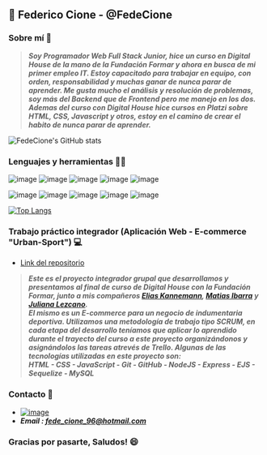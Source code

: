 ## :wave: Federico Cione - @FedeCione

### Sobre mí :page_with_curl:
>***Soy Programador Web Full Stack Junior, hice un curso en Digital House de la mano de la Fundación Formar y ahora en busca de mi
>primer empleo IT. Estoy capacitado para trabajar en equipo, con orden, responsabilidad y muchas ganar de nunca parar de aprender.
>Me gusta mucho el análisis y resolución de problemas, soy más del Backend que de Frontend pero me manejo en los dos.
>Ademas del curso con Digital House hice cursos en Platzi sobre HTML, CSS, Javascript y otros, estoy en el camino de crear el habito de nunca parar de aprender.***

![FedeCione's GitHub stats](https://github-readme-stats.vercel.app/api?username=FedeCione&show_icons=true&theme=tokyonight&locale=es)

### Lenguajes y herramientas :technologist:
![image](https://img.shields.io/badge/Visual_Studio_Code-0078D4?style=for-the-badge&logo=visual%20studio%20code&logoColor=white)
![image](https://img.shields.io/badge/HTML5-E34F26?style=for-the-badge&logo=html5&logoColor=white)
![image](https://img.shields.io/badge/CSS3-1572B6?style=for-the-badge&logo=css3&logoColor=white)
![image](https://img.shields.io/badge/JavaScript-323330?style=for-the-badge&logo=javascript&logoColor=F7DF1E)
![image](https://img.shields.io/badge/Node.js-339933?style=for-the-badge&logo=nodedotjs&logoColor=white)  

![image](https://img.shields.io/badge/Express.js-000000?style=for-the-badge&logo=express&logoColor=white)
![image](https://img.shields.io/badge/Sequelize-52B0E7?style=for-the-badge&logo=Sequelize&logoColor=white)
![image](https://img.shields.io/badge/MySQL-005C84?style=for-the-badge&logo=mysql&logoColor=white)
![image](https://img.shields.io/badge/Postman-FF6C37?style=for-the-badge&logo=Postman&logoColor=white)
![image](https://img.shields.io/badge/React-20232A?style=for-the-badge&logo=react&logoColor=61DAFB)


[![Top Langs](https://github-readme-stats.vercel.app/api/top-langs/?username=FedeCione&layout=compact&theme=tokyonight&locale=es)](https://github.com/FedeCione/github-readme-stats)

### Trabajo práctico integrador (Aplicación Web - E-commerce "Urban-Sport") :computer:
- [Link del repositorio](https://github.com/FedeCione/Grupo_5_Urban-Sport)
> ***Este es el proyecto integrador grupal que desarrollamos y presentamos al final de curso de Digital House con la Fundación Formar, junto a mis compañeros
> [Elias Kannemann](https://github.com/eliasKannemann), [Matias Ibarra](https://github.com/MatiasRaulIbarra) y [Juliana Lezcano](https://github.com/JulianaLezcano).  
> El mismo es un E-commerce para un negocio de indumentaria deportiva. Utilizamos una metodología de trabajo tipo SCRUM, en cada etapa del desarrollo teníamos
> que aplicar lo aprendido durante el trayecto del curso a este proyecto organizándonos y asignándolos las tareas atrevés de Trello.
> Algunas de las tecnologías utilizadas en este proyecto son:  
> HTML - CSS - JavaScript - Git - GitHub - NodeJS - Express - EJS - Sequelize - MySQL***


### Contacto :postbox:
- [![image](https://img.shields.io/badge/LinkedIn-0077B5?style=for-the-badge&logo=linkedin&logoColor=white)](https://www.linkedin.com/in/fede-cione/)
- ***Email : fede_cione_96@hotmail.com***

### Gracias por pasarte, Saludos! :smile:
